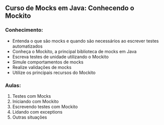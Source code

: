 ## Curso de Mocks em Java: Conhecendo o Mockito

### Conhecimento:

- Entenda o que são mocks e quando são necessários ao escrever testes automatizados
- Conheça o Mockito, a principal biblioteca de mocks em Java
- Escreva testes de unidade utilizando o Mockito
- Simule comportamentos de mocks
- Realize validações de mocks
- Utilize os principais recursos do Mockito

### Aulas:

1. Testes com Mocks
2. Iniciando com Mockito
3. Escrevendo testes com Mockito
4. Lidando com exceptions
5. Outras situações
